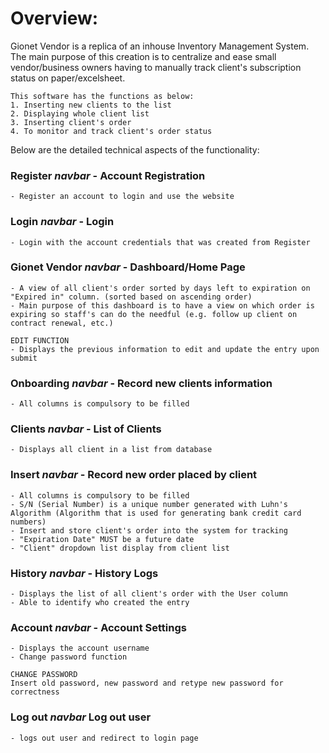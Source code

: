 # Overview:
Gionet Vendor is a replica of an inhouse Inventory Management System.
The main purpose of this creation is to centralize and ease small vendor/business owners having to manually track client's subscription status on paper/excelsheet.

```
This software has the functions as below:
1. Inserting new clients to the list
2. Displaying whole client list
3. Inserting client's order
4. To monitor and track client's order status
```

Below are the detailed technical aspects of the functionality:

### Register _navbar_ - Account Registration
```
- Register an account to login and use the website
```

### Login _navbar_ - Login
```
- Login with the account credentials that was created from Register
```

### Gionet Vendor _navbar_ - Dashboard/Home Page
```
- A view of all client's order sorted by days left to expiration on "Expired in" column. (sorted based on ascending order)
- Main purpose of this dashboard is to have a view on which order is expiring so staff's can do the needful (e.g. follow up client on contract renewal, etc.)
```

```
EDIT FUNCTION
- Displays the previous information to edit and update the entry upon submit
```

### Onboarding _navbar_ - Record new clients information
```
- All columns is compulsory to be filled
```

### Clients _navbar_ - List of Clients
```
- Displays all client in a list from database
```

### Insert _navbar_ - Record new order placed by client
```
- All columns is compulsory to be filled
- S/N (Serial Number) is a unique number generated with Luhn's Algorithm (Algorithm that is used for generating bank credit card numbers)
- Insert and store client's order into the system for tracking
- "Expiration Date" MUST be a future date
- "Client" dropdown list display from client list
```

### History _navbar_ - History Logs
```
- Displays the list of all client's order with the User column
- Able to identify who created the entry
```

### Account _navbar_ - Account Settings
```
- Displays the account username
- Change password function
```

```
CHANGE PASSWORD
Insert old password, new password and retype new password for correctness
```

### Log out _navbar_ Log out user
```
- logs out user and redirect to login page
```
